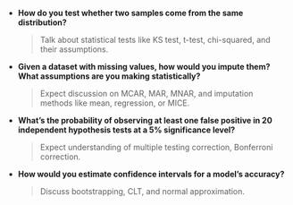 - **How do you test whether two samples come from the same distribution?**
    
    > Talk about statistical tests like KS test, t-test, chi-squared, and their assumptions.
    > 
- **Given a dataset with missing values, how would you impute them? What assumptions are you making statistically?**
    
    > Expect discussion on MCAR, MAR, MNAR, and imputation methods like mean, regression, or MICE.
    > 
- **What’s the probability of observing at least one false positive in 20 independent hypothesis tests at a 5% significance level?**
    
    > Expect understanding of multiple testing correction, Bonferroni correction.
    > 
- **How would you estimate confidence intervals for a model’s accuracy?**
    
    > Discuss bootstrapping, CLT, and normal approximation.
    >
